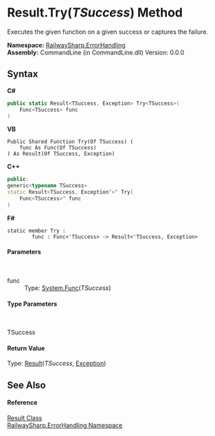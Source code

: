 # Result.Try(*TSuccess*) Method 
 

Executes the given function on a given success or captures the failure.

**Namespace:**&nbsp;<a href="N_RailwaySharp_ErrorHandling">RailwaySharp.ErrorHandling</a><br />**Assembly:**&nbsp;CommandLine (in CommandLine.dll) Version: 0.0.0

## Syntax

**C#**<br />
``` C#
public static Result<TSuccess, Exception> Try<TSuccess>(
	Func<TSuccess> func
)

```

**VB**<br />
``` VB
Public Shared Function Try(Of TSuccess) ( 
	func As Func(Of TSuccess)
) As Result(Of TSuccess, Exception)
```

**C++**<br />
``` C++
public:
generic<typename TSuccess>
static Result<TSuccess, Exception^>^ Try(
	Func<TSuccess>^ func
)
```

**F#**<br />
``` F#
static member Try : 
        func : Func<'TSuccess> -> Result<'TSuccess, Exception> 

```


#### Parameters
&nbsp;<dl><dt>func</dt><dd>Type: <a href="https://docs.microsoft.com/dotnet/api/system.func-1" target="_blank">System.Func</a>(*TSuccess*)<br /></dd></dl>

#### Type Parameters
&nbsp;<dl><dt>TSuccess</dt><dd /></dl>

#### Return Value
Type: <a href="T_RailwaySharp_ErrorHandling_Result_2">Result</a>(*TSuccess*, <a href="https://docs.microsoft.com/dotnet/api/system.exception" target="_blank">Exception</a>)

## See Also


#### Reference
<a href="T_RailwaySharp_ErrorHandling_Result">Result Class</a><br /><a href="N_RailwaySharp_ErrorHandling">RailwaySharp.ErrorHandling Namespace</a><br />